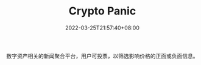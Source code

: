 ﻿---
weight: 
title: "Crypto Panic"
description: "数字资产相关的新闻聚合平台，用户可投票，以筛选影响价格的正面或负面信息"
date: 2022-03-25T21:57:40+08:00
lastmod: 2022-03-25T16:45:40+08:00
draft: false
authors: ["Metabd"]
featuredImage: "crypto-panic.jpg"
link: ""
tags: ["元宇宙资讯","Crypto Panic"]
categories: ["navigation"]
navigation: ["元宇宙资讯"]
lightgallery: true
toc: true
pinned: false
recommend: false
recommend1: false
---
数字资产相关的新闻聚合平台，用户可投票，以筛选影响价格的正面或负面信息。
